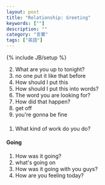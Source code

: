 ```yaml
---
layout: post
title: "Relationship: Greeting"
keywords: [""]
description: ""
category: "言葉"
tags: ["英語"]
---
```

{% include JB/setup %}


2. What are you up to tonight?
3. no one put it like that before
4. How should I put this
5. How should I put this into words? 
5. The word you are looking for?
6. How did that happen?
7. get off
9. you're gonna be fine

####
1. What kind of work do you do?

#### Going
1. How was it going?
2. what's going on
3. How was it going with you guys?
4. How are you feeling today?
